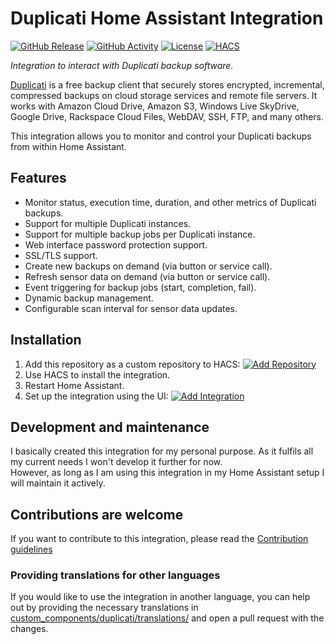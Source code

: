 # Duplicati Home Assistant Integration

[![GitHub Release](https://img.shields.io/github/release/txxa/hass-duplicati.svg?style=for-the-badge)](https://github.com/txxa/hass-duplicati/releases)
[![GitHub Activity](https://img.shields.io/github/commit-activity/y/txxa/hass-duplicati.svg?style=for-the-badge)](https://github.com/txxa/hass-duplicati/commits/main)
[![License](https://img.shields.io/github/license/txxa/hass-duplicati.svg?style=for-the-badge)](LICENSE)
[![HACS](https://img.shields.io/badge/HACS-Custom-orange.svg?style=for-the-badge)](https://hacs.xyz/docs/faq/custom_repositories)

_Integration to interact with Duplicati backup software._

[Duplicati](https://www.duplicati.com) is a free backup client that securely stores encrypted, incremental, compressed backups on cloud storage services and remote file servers. It works with Amazon Cloud Drive, Amazon S3, Windows Live SkyDrive, Google Drive, Rackspace Cloud Files, WebDAV, SSH, FTP, and many others.

This integration allows you to monitor and control your Duplicati backups from within Home Assistant.

## Features

- Monitor status, execution time, duration, and other metrics of Duplicati backups.
- Support for multiple Duplicati instances.
- Support for multiple backup jobs per Duplicati instance.
- Web interface password protection support.
- SSL/TLS support.
- Create new backups on demand (via button or service call).
- Refresh sensor data on demand (via button or service call).
- Event triggering for backup jobs (start, completion, fail).
- Dynamic backup management.
- Configurable scan interval for sensor data updates.

## Installation

1. Add this repository as a custom repository to HACS: [![Add Repository](https://my.home-assistant.io/badges/hacs_repository.svg)](https://my.home-assistant.io/redirect/hacs_repository/?owner=txxa&repository=hass-duplicati&category=integration)
2. Use HACS to install the integration.
3. Restart Home Assistant.
4. Set up the integration using the UI: [![Add Integration](https://my.home-assistant.io/badges/config_flow_start.svg)](https://my.home-assistant.io/redirect/config_flow_start/?domain=duplicati)


## Development and maintenance

I basically created this integration for my personal purpose. As it fulfils all my current needs I won't develop it further for now.\
However, as long as I am using this integration in my Home Assistant setup I will maintain it actively.

## Contributions are welcome

If you want to contribute to this integration, please read the [Contribution guidelines](CONTRIBUTING.md)

### Providing translations for other languages

If you would like to use the integration in another language, you can help out by providing the necessary translations in [custom_components/duplicati/translations/](./custom_components/duplicati/translations/) and open a pull request with the changes.
